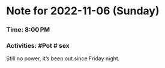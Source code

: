 # Note for 2022-11-06 (Sunday)
### Time: 8:00 PM
### Activities: #Pot  # sex

Still no power, it’s been out since Friday night.
